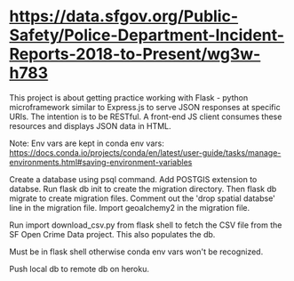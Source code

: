 # https://data.sfgov.org/Public-Safety/Police-Department-Incident-Reports-2018-to-Present/wg3w-h783

This project is about getting practice working with 
Flask - python microframework similar to Express.js
to serve JSON responses at specific URIs. The intention
is to be RESTful. A front-end JS client consumes these
resources and displays JSON data in HTML.

Note: Env vars are kept in conda env vars: https://docs.conda.io/projects/conda/en/latest/user-guide/tasks/manage-environments.html#saving-environment-variables

Create a database using psql command.
Add POSTGIS extension to databse.
Run flask db init to create the migration directory.
Then flask db migrate to create migration files.
Comment out the 'drop spatial databse' line in the migration file.
Import geoalchemy2 in the migration file.


Run import download_csv.py from flask shell to fetch the CSV file from the 
SF Open Crime Data project. This also populates the db.

Must be in flask shell otherwise conda env vars won't be recognized.

Push local db to remote db on heroku.
